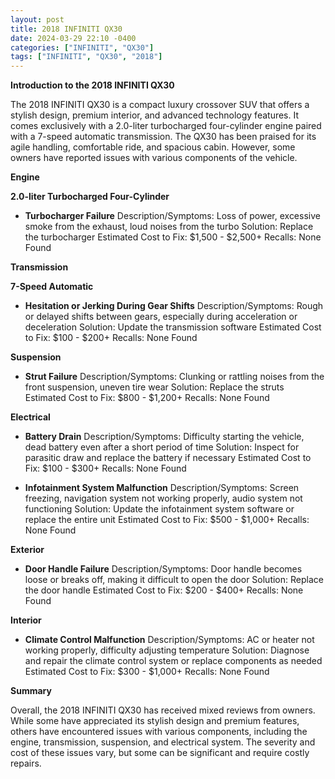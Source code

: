 ```yaml
---
layout: post
title: 2018 INFINITI QX30
date: 2024-03-29 22:10 -0400
categories: ["INFINITI", "QX30"]
tags: ["INFINITI", "QX30", "2018"]
---
```

**Introduction to the 2018 INFINITI QX30**

The 2018 INFINITI QX30 is a compact luxury crossover SUV that offers a stylish design, premium interior, and advanced technology features. It comes exclusively with a 2.0-liter turbocharged four-cylinder engine paired with a 7-speed automatic transmission. The QX30 has been praised for its agile handling, comfortable ride, and spacious cabin. However, some owners have reported issues with various components of the vehicle.

**Engine**

**2.0-liter Turbocharged Four-Cylinder**

- **Turbocharger Failure**
  Description/Symptoms: Loss of power, excessive smoke from the exhaust, loud noises from the turbo
  Solution: Replace the turbocharger
  Estimated Cost to Fix: $1,500 - $2,500+
  Recalls: None Found

**Transmission**

**7-Speed Automatic**

- **Hesitation or Jerking During Gear Shifts**
  Description/Symptoms: Rough or delayed shifts between gears, especially during acceleration or deceleration
  Solution: Update the transmission software
  Estimated Cost to Fix: $100 - $200+
  Recalls: None Found

**Suspension**

- **Strut Failure**
  Description/Symptoms: Clunking or rattling noises from the front suspension, uneven tire wear
  Solution: Replace the struts
  Estimated Cost to Fix: $800 - $1,200+
  Recalls: None Found

**Electrical**

- **Battery Drain**
  Description/Symptoms: Difficulty starting the vehicle, dead battery even after a short period of time
  Solution: Inspect for parasitic draw and replace the battery if necessary
  Estimated Cost to Fix: $100 - $300+
  Recalls: None Found

- **Infotainment System Malfunction**
  Description/Symptoms: Screen freezing, navigation system not working properly, audio system not functioning
  Solution: Update the infotainment system software or replace the entire unit
  Estimated Cost to Fix: $500 - $1,000+
  Recalls: None Found

**Exterior**

- **Door Handle Failure**
  Description/Symptoms: Door handle becomes loose or breaks off, making it difficult to open the door
  Solution: Replace the door handle
  Estimated Cost to Fix: $200 - $400+
  Recalls: None Found

**Interior**

- **Climate Control Malfunction**
  Description/Symptoms: AC or heater not working properly, difficulty adjusting temperature
  Solution: Diagnose and repair the climate control system or replace components as needed
  Estimated Cost to Fix: $300 - $1,000+
  Recalls: None Found

**Summary**

Overall, the 2018 INFINITI QX30 has received mixed reviews from owners. While some have appreciated its stylish design and premium features, others have encountered issues with various components, including the engine, transmission, suspension, and electrical system. The severity and cost of these issues vary, but some can be significant and require costly repairs.
